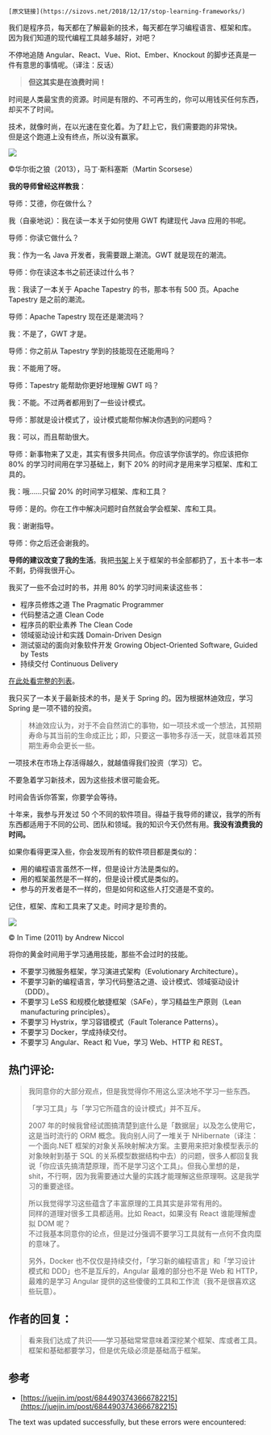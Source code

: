     [原文链接](https://sizovs.net/2018/12/17/stop-learning-frameworks/)
    

我们是程序员，每天都在了解最新的技术，每天都在学习编程语言、框架和库。  
因为我们知道的现代编程工具越多越好，对吧？

不停地追随 Angular、React、Vue、Riot、Ember、Knockout 的脚步还真是一件有意思的事情呢。（译注：反话）

> **但这其实是在浪费时间！**

时间是人类最宝贵的资源。时间是有限的、不可再生的，你可以用钱买任何东西，却买不了时间。

技术，就像时尚，在以光速在变化着。为了赶上它，我们需要跑的非常快。  
但是这个跑道上没有终点，所以没有赢家。

[![](https://camo.githubusercontent.com/14362b9bfeb5ea9121053f5361bea4bf04c69c8692c921e14d5ee390ace49143/68747470733a2f2f757365722d676f6c642d63646e2e786974752e696f2f323031382f31322f32302f313637633739323166326530656364623f696d61676556696577322f302f772f313238302f682f3936302f666f726d61742f776562702f69676e6f72652d6572726f722f31)](https://camo.githubusercontent.com/14362b9bfeb5ea9121053f5361bea4bf04c69c8692c921e14d5ee390ace49143/68747470733a2f2f757365722d676f6c642d63646e2e786974752e696f2f323031382f31322f32302f313637633739323166326530656364623f696d61676556696577322f302f772f313238302f682f3936302f666f726d61742f776562702f69676e6f72652d6572726f722f31)

©华尔街之狼（2013），马丁·斯科塞斯（Martin Scorsese）

**我的导师曾经这样教我**：

导师：艾德，你在做什么？

我（自豪地说）：我在读一本关于如何使用 GWT 构建现代 Java 应用的书呢。

导师：你读它做什么？

我：作为一名 Java 开发者，我需要跟上潮流。GWT 就是现在的潮流。

导师：你在读这本书之前还读过什么书？

我：我读了一本关于 Apache Tapestry 的书，那本书有 500 页。Apache Tapestry 是之前的潮流。

导师：Apache Tapestry 现在还是潮流吗？

我：不是了，GWT 才是。

导师：你之前从 Tapestry 学到的技能现在还能用吗？

我：不能用了呀。

导师：Tapestry 能帮助你更好地理解 GWT 吗？

我：不能。不过两者都用到了一些设计模式。

导师：那就是设计模式了，设计模式能帮你解决你遇到的问题吗？

我：可以，而且帮助很大。

导师：新事物来了又走，其实有很多共同点。你应该学你该学的。你应该把你 80% 的学习时间用在学习基础上，剩下 20% 的时间才是用来学习框架、库和工具的。

我：哦……只留 20% 的时间学习框架、库和工具？

导师：是的。你在工作中解决问题时自然就会学会框架、库和工具。

我：谢谢指导。

导师：你之后还会谢我的。

**导师的建议改变了我的生活**。我把[书架](https://www.goodreads.com/eduardsi)上关于框架的书全部都扔了，五十本书一本不剩，扔得我很开心。

我买了一些不会过时的书，并用 80% 的学习时间来读这些书：

-   程序员修炼之道 The Pragmatic Programmer
-   代码整洁之道 Clean Code
-   程序员的职业素养 The Clean Code
-   领域驱动设计和实践 Domain-Driven Design
-   测试驱动的面向对象软件开发 Growing Object-Oriented Software, Guided by Tests
-   持续交付 Continuous Delivery

[在此处看完整的列表](https://sizovs.net/2019/03/17/the-best-books-all-software-developers-must-read/)。

我只买了一本关于最新技术的书，是关于 Spring 的。因为根据林迪效应，学习 Spring 是一项不错的投资。

> 林迪效应认为，对于不会自然消亡的事物，如一项技术或一个想法，其预期寿命与其当前的生命成正比；即，只要这一事物多存活一天，就意味着其预期生寿命会更长一些。

一项技术在市场上存活得越久，就越值得我们投资（学习）它。

不要急着学习新技术，因为这些技术很可能会死。

时间会告诉你答案，你要学会等待。

十年来，我参与开发过 50 个不同的软件项目。得益于我导师的建议，我学的所有东西都适用于不同的公司、团队和领域。我的知识今天仍然有用。**我没有浪费我的时间。**

如果你看得更深入些，你会发现所有的软件项目都是类似的：

-   用的编程语言虽然不一样，但是设计方法是类似的。
-   用的框架虽然是不一样的，但是设计模式是类似的。
-   参与的开发者是不一样的，但是如何和这些人打交道是不变的。

记住，框架、库和工具来了又走。时间才是珍贵的。

[![](https://camo.githubusercontent.com/7d6b53ba8bbc94b19ad0bc9a40294298b3caac45fa8245da1a8b25bbfffac64d/68747470733a2f2f757365722d676f6c642d63646e2e786974752e696f2f323031382f31322f32302f313637633739323166346131363763343f696d61676556696577322f302f772f313238302f682f3936302f666f726d61742f776562702f69676e6f72652d6572726f722f31)](https://camo.githubusercontent.com/7d6b53ba8bbc94b19ad0bc9a40294298b3caac45fa8245da1a8b25bbfffac64d/68747470733a2f2f757365722d676f6c642d63646e2e786974752e696f2f323031382f31322f32302f313637633739323166346131363763343f696d61676556696577322f302f772f313238302f682f3936302f666f726d61742f776562702f69676e6f72652d6572726f722f31)

© In Time (2011) by Andrew Niccol

将你的黄金时间用于学习通用技能，那些不会过时的技能。

-   不要学习微服务框架，学习演进式架构（Evolutionary Architecture）。
-   不要学习新的编程语言，学习代码整洁之道、设计模式、领域驱动设计（DDD）。
-   不要学习 LeSS 和规模化敏捷框架（SAFe），学习精益生产原则（Lean manufacturing principles）。
-   不要学习 Hystrix，学习容错模式（Fault Tolerance Patterns）。
-   不要学习 Docker，学成持续交付。
-   不要学习 Angular、React 和 Vue，学习 Web、HTTP 和 REST。

## 热门评论:

> 我同意你的大部分观点，但是我觉得你不用这么坚决地不学习一些东西。
> 
> 「学习工具」与「学习它所蕴含的设计模式」并不互斥。
> 
> 2007 年的时候我曾经试图搞清楚到底什么是「数据层」以及怎么使用它，这是当时流行的 ORM 概念。我向别人问了一堆关于 NHibernate（译注：一个面向.NET 框架的对象关系映射解决方案。主要用来把对象模型表示的对象映射到基于 SQL 的关系模型数据结构中去）的问题，很多人都回复我说「你应该先搞清楚原理，而不是学习这个工具」。但我心里想的是，shit，不行啊，因为我需要通过大量的实践才能理解这些原理啊。这是我学习的重要途径。
> 
> 所以我觉得学习这些蕴含了丰富原理的工具其实是非常有用的。  
> 同样的道理对很多工具都适用。比如 React，如果没有 React 谁能理解虚拟 DOM 呢？  
> 不过我基本同意你的论点，但是过分强调不要学习工具就有一点何不食肉糜的意味了。
> 
> 另外，Docker 也不仅仅是持续交付，「学习新的编程语言」和「学习设计模式和 DDD」也不是互斥的，Angular 最难的部分也不是 Web 和 HTTP，最难的是学习 Angular 提供的这些傻傻的工具和工作流（我不是很喜欢这些玩意）。

## 作者的回复：

> 看来我们达成了共识——学习基础常常意味着深挖某个框架、库或者工具。框架和基础都要学习，但是优先级必须是基础高于框架。

## 参考

-   [https://juejin.im/post/6844903743666782215](https://juejin.im/post/6844903743666782215)

The text was updated successfully, but these errors were encountered: